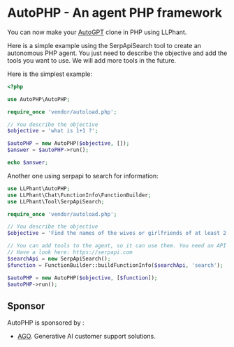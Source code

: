 # AutoPHP - An agent PHP framework

You can now make your [AutoGPT](https://github.com/Significant-Gravitas/Auto-GPT) clone in PHP using LLPhant.

Here is a simple example using the SerpApiSearch tool to create an autonomous PHP agent.
You just need to describe the objective and add the tools you want to use.
We will add more tools in the future.

Here is the simplest example:

```php
<?php

use AutoPHP\AutoPHP;

require_once 'vendor/autoload.php';

// You describe the objective
$objective = 'what is 1+1 ?';

$autoPHP = new AutoPHP($objective, []);
$answer = $autoPHP->run();

echo $answer;
```

Another one using serpapi to search for information:

```php
use LLPhant\AutoPHP;
use LLPhant\Chat\FunctionInfo\FunctionBuilder;
use LLPhant\Tool\SerpApiSearch;

require_once 'vendor/autoload.php';

// You describe the objective
$objective = 'Find the names of the wives or girlfriends of at least 2 players from the 2023 male French football team.';

// You can add tools to the agent, so it can use them. You need an API key to use SerpApiSearch
// Have a look here: https://serpapi.com
$searchApi = new SerpApiSearch();
$function = FunctionBuilder::buildFunctionInfo($searchApi, 'search');

$autoPHP = new AutoPHP($objective, [$function]);
$autoPHP->run();
```


## Sponsor

AutoPHP is sponsored by :
- [AGO](https://useago.com). Generative AI customer support solutions.
